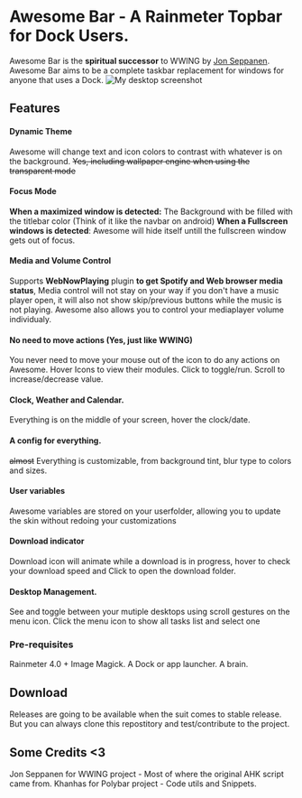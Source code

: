 # Awesome Bar - A Rainmeter Topbar for Dock Users.

Awesome Bar is the **spiritual successor** to WWING by [Jon Seppanen](https://github.com/jonseppanen).
Awesome Bar aims to be a complete taskbar replacement for windows for anyone that uses a Dock.
![My desktop screenshot](https://i.imgur.com/DVz2fNa.png)
## Features
#### Dynamic Theme
Awesome will change text and icon colors to contrast with whatever is on the background. 
~~Yes, including wallpaper engine when using the transparent mode~~
#### Focus Mode
**When a maximized window is detected:**
The Background with be filled with the titlebar color (Think of it like the navbar on android)
**When a Fullscreen windows is detected**:
Awesome will hide itself untill the fullscreen window gets out of focus.
#### Media and Volume Control
Supports **WebNowPlaying** plugin **to get Spotify and Web browser media status**, Media control will not stay on your way if you don't have a music player open, it will also not show skip/previous buttons while the music is not playing. Awesome also allows you to control your mediaplayer volume individualy.
#### No need to move actions (Yes, just like WWING)
You never need to move your mouse out of the icon to do any actions on Awesome.
Hover Icons to view their modules.
Click to toggle/run.
Scroll to increase/decrease value.
#### Clock, Weather and Calendar.
Everything is on the middle of your screen, hover the clock/date.

#### A config for everything.
~~almost~~ Everything is customizable, from background tint, blur type to colors and sizes.

#### User variables
Awesome variables are stored on your userfolder, allowing you to update the skin without redoing your customizations

#### Download indicator
Download icon will animate while a download is in progress, hover to check your download speed and Click to open the download folder.

#### Desktop Management.
See and toggle between your mutiple desktops using scroll gestures on the menu icon.
Click the menu icon to show all tasks list and select one


### Pre-requisites
Rainmeter 4.0 +
Image Magick.
A Dock or app launcher.
A brain.


## Download

Releases are going to be available when the suit comes to stable release. But you can always clone this repostitory and test/contribute to the project.


## Some Credits <3

Jon Seppanen for WWING project - Most of where the original AHK script came from.
Khanhas for Polybar project - Code utils and Snippets.


